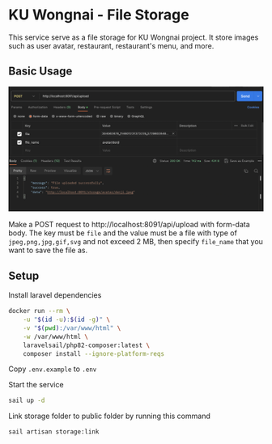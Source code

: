 # KU Wongnai - File Storage

This service serve as a file storage for KU Wongnai project. It store images such as user avatar, restaurant, restaurant's menu, and more.

## Basic Usage

![preview](docs/preview.png)

Make a POST request to http://localhost:8091/api/upload with form-data body. The key must be `file` and the value must be a file with type of `jpeg,png,jpg,gif,svg` and not exceed 2 MB, then specify `file_name` that you want to save the file as.

## Setup

Install laravel dependencies

```sh
docker run --rm \
    -u "$(id -u):$(id -g)" \
    -v "$(pwd):/var/www/html" \
    -w /var/www/html \
    laravelsail/php82-composer:latest \
    composer install --ignore-platform-reqs
```

Copy `.env.example` to `.env`

Start the service

```sh
sail up -d
```

Link storage folder to public folder by running this command

```sh
sail artisan storage:link
```
